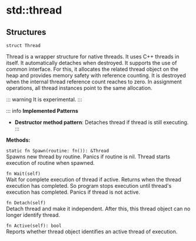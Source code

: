 # std::thread

## Structures

```jule
struct Thread
```
Thread is a wrapper structure for native threads. It uses C++ threads in itself. It automatically detaches when destroyed. It supports the use of common interface. For this, it allocates the related thread object on the heap and provides memory safety with reference counting. It is destroyed when the internal thread reference count reaches to zero. In assignment operations, all thread instances point to the same allocation.

::: warning
It is experimental.
:::

::: info
**Implemented Patterns**
- **Destructor method pattern**: Detaches thread if thread is still executing.
:::

**Methods:**

`static fn Spawn(routine: fn()): &Thread`\
Spawns new thread by routine. Panics if routine is nil. Thread starts execution of routine when spawned.

`fn Wait(self)`\
Wait for complete execution of thread if active. Returns when the thread execution has completed. So program stops execution until thread's execution has completed. Panics if thread is not active.

`fn Detach(self)`\
Detach thread and make it independent. After this, this thread object can no longer identify thread.

`fn Active(self): bool`\
Reports whether thread object identifies an active thread of execution.